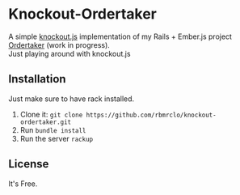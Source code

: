 # Knockout-Ordertaker

A simple [knockout.js] implementation of my Rails + Ember.js project [Ordertaker] (work in progress).
<br>
Just playing around with knockout.js

## Installation

Just make sure to have rack installed. 
  
  1. Clone it: ```git clone https://github.com/rbmrclo/knockout-ordertaker.git```
  2. Run ```bundle install```
  3. Run the server ```rackup```

## License

It's Free.

[knockout.js]: http://knockoutjs.com/
[Ordertaker]: http://github.com/rbmrclo/ordertaker
